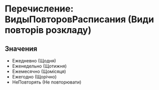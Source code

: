 ﻿# Перечисление: ВидыПовторовРасписания (Види повторів розкладу)

## Значения

- Ежедневно (Щодня)
- Еженедельно (Щотижня)
- Ежемесячно (Щомісяця)
- Ежегодно (Щорічно)
- НеПовторять (Не повторювати)


